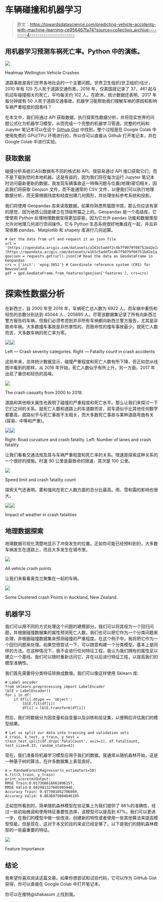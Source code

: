# 车辆碰撞和机器学习

> 原文：<https://towardsdatascience.com/predicting-vehicle-accidents-with-machine-learning-ce956467fa74?source=collection_archive---------4----------------------->

## 用机器学习预测车祸死亡率。Python 中的演练。

![](img/490f77459be0b8af1e00f1f78d6f3334.png)

Heatmap Wellington Vehicle Crashes

道路事故是我们世界各地社会的一个主要问题。世界卫生组织(世卫组织)估计，2010 年有 125 万人死于道路交通伤害。2016 年，仅美国就记录了 37，461 起与机动车碰撞相关的死亡，平均每天约 102 人。在欧洲，统计数据还表明，2017 年每分钟就有 50 人死于道路交通事故。机器学习能帮助我们理解车祸的原因和影响车祸严重程度的因素吗？

在本文中，我们将通过 API 获取数据，执行探索性数据分析，并将现实世界的问题公式化为机器学习模型，从而完成一个完整的机器学习管道。完整的代码和 Jupyter 笔记本可以在这个 [Github Gist](https://gist.github.com/shakasom/382a5cc0c59e24fdae29679de6d7e88a) 中找到。整个过程是在 Google Colab 中使用免费的 GPU/TPU 环境进行的，所以你可以直接从 Github 打开笔记本，并在 Google Colab 中进行实验。

## 获取数据

碰撞分析系统(CAS)数据有不同的格式和 API。很容易通过 API 接口获取它们，而不是下载到您的本地机器。这是有益的，因为我们将在每次运行 Jupyter 笔记本时访问最新更新的数据。我发现车辆事故这一特殊问题与位置(地理)密切相关，因此我们将获取 Geojson 文件，而不是通常的 CSV 文件，以便我们可以执行地理数据分析，而无需根据纬度和经度创建几何图形，并处理坐标参考系统和投影。

我们将使用 Geopandas 库来读取数据。如果你熟悉熊猫图书馆，那么你应该有家的感觉，因为地质公园是建立在顶级熊猫之上的。Geopandas 是一个高级库，它使使用 Python 处理地理数据变得更加容易，因为它允许 pandas 功能和数据类型允许对地理几何进行空间操作。它与 Python 生态系统很好地集成在一起，并且非常依赖 pandas、Matplotlib 和 shapely 库进行几何运算。

```
# Get the data from url and request it as json file
url = '[https://opendata.arcgis.com/datasets/a163c5addf2c4b7f9079f08751bd2e1a_0.geojson'](https://opendata.arcgis.com/datasets/a163c5addf2c4b7f9079f08751bd2e1a_0.geojson')
geojson = requests.get(url).json()# Read the data as GeodataFrame in Geopandas
crs = {'init': 'epsg:3851'} # Coordinate reference system (CRS) for Newzealand
gdf = gpd.GeoDataFrame.from_features(geojson['features'], crs=crs)
```

# 探索性数据分析

在新西兰，自 2000 年至 2018 年，车祸死亡总人数为 6922 人。而车祸中重伤和轻伤的总数分别达到 45044 人、205895 人。尽管该数据集记录了所有向新西兰警方报告的车祸，但我们必须考虑到并非所有车祸都向新西兰警方报告，尤其是非致命车祸。大多数撞车事故是非伤害性的，而致命性的撞车事故最少。就死亡人数而言，大多数车祸的死亡率为零。

![](img/fdbc4a4aa234113dc9806d52104ae23f.png)![](img/d0a082b1dcd374b5b906f13d02edde1d.png)

Left — Crash severity categories. Right — Fatality count in crash accidents

这些年来，总体统计数据显示，碰撞严重程度和死亡人数有所下降，但正如您从线图中看到的那样，从 2016 年开始，死亡人数似乎有所上升。另一方面，2017 年出现了重伤和轻伤的高峰。

![](img/e9f9e4dd3ff88ccc25cebb82c6e257a4.png)

The crash casualty from 2000 to 2018.

道路和其他相关属性也表明了碰撞的严重程度和死亡水平。那么让我们来探讨一下它们之间的关系。就死亡人数和道路上的车道数而言，双车道似乎比其他任何数字都要高。直路似乎与死亡事故不太相关，而大多数死亡事故与某种道路弯曲有关(容易、中等和严重)。

![](img/f23b81a138908921547355918329d0ab.png)![](img/e511eaa6052265ae61053354ba82ec16.png)

Right: Road curvature and crash fatality. Left: Number of lanes and crash fatality

让我们看看交通法规及其与车祸严重程度和死亡率的关系。限速是探索这种关系的一个很好的措施。时速 90 公里是最致命的限速，其次是 100 公里。

![](img/6d5454c3af03adee49ac255c6900a8f1.png)

Speed limit and crash fatality count

探索天气还表明，雾和强风在死亡人数方面的百分比最高。雨、雪和霜的影响也很大。

![](img/fa704fdb3cc688e5eb980484aaecee2f.png)![](img/c54eb51db7d98f4422fbb1a9daf77260.png)

Impact of weather in crash fatalities

## 地理数据探索

地理数据可视化清楚地显示了冲突发生的位置。正如你可能已经预料到的，大多数车祸发生在道路上，而且大多发生在城市里。

![](img/db65f0d88c370d0fd15a95a5002ec6b0.png)

All vehicle crash points

让我们来看看奥克兰聚集在一起的车祸。

![](img/206ffc7c84c73bf5e04b215a9243cc24.png)

Some Clustered crash Points in Auckland, New Zealand.

## 机器学习

我们可以用不同的方式处理这个问题的建模部分。我们可以将其视为一个回归问题，并根据碰撞数据集的属性预测死亡人数。我们也可以把它作为一个分类问题来处理，并根据碰撞数据集来预测碰撞的严重程度。在这个例子中，我将把它作为一个回归问题来处理。如果您想尝试一下，可以随意构建一个分类模型。基本上是同样的方法。在这种情况下，我不会进行任何特征工程，我认为我们拥有的属性足以建立一个基线，我们可以随时重新访问它，并在以后进行特征工程，以提高我们的模型准确性。

我们首先需要将分类特征转换成数值。我们可以像这样使用 Sklearn 库:

```
# Label encoder
from sklearn.preprocessing import LabelEncoder
lblE = LabelEncoder()
for i in df:
    if df[i].dtype == 'object':
        lblE.fit(df[i])
        df[i] = lblE.transform(df[i])
```

然后，我们将数据分为因变量和自变量以及训练和验证集，以便稍后评估我们的模型结果。

```
# Let us split our data into training and validation sets
X_train, X_test, y_train, y_test = train_test_split(df.drop('fatalCount', axis=1), df.fatalCount, test_size=0.33, random_state=42)
```

现在，我们准备将机器学习模型应用于我们的数据。我通常从随机森林开始，这是一种基于树的算法，在许多数据集上表现良好。

```
m = RandomForestRegressor(n_estimators=50)
m.fit(X_train, y_train)
print_score(m)Output:
RMSE Train:0.017368616661096157, 
RMSE Valid:0.042981327685985046, 
Accuracy Train: 0.977901052706869, 
Accuracy Valid: 0.8636075084646185
```

正如您所看到的，简单随机森林模型在验证集上为我们提供了 86%的准确性，经过一些初始微调和使用特征重要性选择，该模型可以提高到 87%。我们可以更进一步，在我们的模型中做一些改进，创建新的特性或者使用一些其他算法来提高模型性能，但是现在，这对于本文的目的来说已经足够了。以下是我们的随机森林模型的一些最重要的特征。

![](img/4ab02df9d74aad605c9c773c386684b9.png)

Feature Importance

## 结论

我希望你喜欢阅读这篇文章。如果你想尝试和试验代码，它可以作为 GitHub Gist 获得，你可以直接在 Google Colab 中打开笔记本。

你可以在推特@shakasom 上找到我。